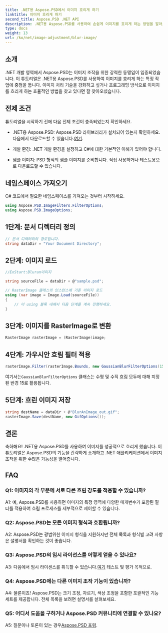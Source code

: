 ```yaml
---
title: .NET용 Aspose.PSD에서 이미지 흐리게 하기
linktitle: 이미지 흐리게 하기
second_title: Aspose.PSD .NET API
description: .NET용 Aspose.PSD를 사용하여 손쉽게 이미지를 흐리게 하는 방법을 알아보세요. C# 프로젝트에서 원활한 이미지 조작을 위한 단계별 가이드입니다.
type: docs
weight: 13
url: /ko/net/image-adjustment/blur-image/
---
```

## 소개

.NET 개발 영역에서 Aspose.PSD는 이미지 조작을 위한 강력한 동맹임이 입증되었습니다. 이 튜토리얼은 .NET용 Aspose.PSD를 사용하여 이미지를 흐리게 하는 특정 작업에 중점을 둡니다. 이미지 처리 기술을 강화하고 싶거나 프로그래밍 방식으로 이미지를 흐리게 하는 효율적인 방법을 찾고 있다면 잘 찾아오셨습니다.

## 전제 조건

튜토리얼을 시작하기 전에 다음 전제 조건이 충족되었는지 확인하세요.

-  .NET용 Aspose.PSD: Aspose.PSD 라이브러리가 설치되어 있는지 확인하세요. 다음에서 다운로드할 수 있습니다.[여기](https://releases.aspose.com/psd/net/).

- 개발 환경: .NET 개발 환경을 설정하고 C#에 대한 기본적인 이해가 있어야 합니다.

- 샘플 이미지: PSD 형식의 샘플 이미지를 준비합니다. 직접 사용하거나 테스트용으로 다운로드할 수 있습니다.

## 네임스페이스 가져오기

C# 코드에서 필요한 네임스페이스를 가져오는 것부터 시작하세요.

```csharp
using Aspose.PSD.ImageFilters.FilterOptions;
using Aspose.PSD.ImageOptions;
```

## 1단계: 문서 디렉터리 정의

```csharp
// 문서 디렉터리의 경로입니다.
string dataDir = "Your Document Directory";
```

## 2단계: 이미지 로드

```csharp
//ExStart:Bluran이미지

string sourceFile = dataDir + @"sample.psd";

// RasterImage 클래스의 인스턴스에 기존 이미지 로드
using (var image = Image.Load(sourceFile))
{
    // 이 using 블록 내에서 다음 단계를 계속 진행하세요.
}
```

## 3단계: 이미지를 RasterImage로 변환

```csharp
RasterImage rasterImage = (RasterImage)image;
```

## 4단계: 가우시안 흐림 필터 적용

```csharp
rasterImage.Filter(rasterImage.Bounds, new GaussianBlurFilterOptions(15, 15));
```

 여기서는`GaussianBlurFilterOptions` 클래스는 수평 및 수직 흐림 모두에 대해 지정된 반경 15로 활용됩니다.

## 5단계: 흐린 이미지 저장

```csharp
string destName = dataDir + @"BlurAnImage_out.gif";
rasterImage.Save(destName, new GifOptions());
```

## 결론

축하해요! .NET용 Aspose.PSD를 사용하여 이미지를 성공적으로 흐리게 했습니다. 이 튜토리얼은 Aspose.PSD의 기능을 간략하게 소개하고 .NET 애플리케이션에서 이미지 조작을 위한 수많은 가능성을 열어줍니다.

## FAQ

### Q1: 이미지의 각 부분에 서로 다른 흐림 강도를 적용할 수 있습니까?

A1: 예, Aspose.PSD를 사용하면 이미지의 특정 영역에 다양한 매개변수가 포함된 필터를 적용하여 흐림 프로세스를 세부적으로 제어할 수 있습니다.

### Q2: Aspose.PSD는 모든 이미지 형식과 호환됩니까?

A2: Aspose.PSD는 광범위한 이미지 형식을 지원하지만 전체 목록과 형식별 고려 사항은 설명서를 확인하는 것이 좋습니다.

### Q3: Aspose.PSD의 임시 라이선스를 어떻게 얻을 수 있나요?

 A3: 다음에서 임시 라이센스를 취득할 수 있습니다.[여기](https://purchase.aspose.com/temporary-license/) 테스트 및 평가 목적으로.

### Q4: Aspose.PSD에는 다른 이미지 조작 기능이 있습니까?

A4: 물론이죠! Aspose.PSD는 크기 조정, 자르기, 색상 조정을 포함한 포괄적인 기능 세트를 제공합니다. 전체 목록을 보려면 설명서를 살펴보세요.

### Q5: 어디서 도움을 구하거나 Aspose.PSD 커뮤니티에 연결할 수 있나요?

 A5: 질문이나 토론이 있는 경우[Aspose.PSD 포럼](https://forum.aspose.com/c/psd/34).